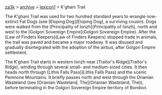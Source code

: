 [za3k](/) > [archive](/archive) > [lexicon1](/archive/lexicon1) > K'ghani Trail

The K'ghani Trail was used for two hundred standard years to wrangle now-extinct Fat Dogs (see [Eloping Dog](Eloping Dog), a surviving cousin). Dogs were walked from the [Principality of Ionzh](Principality of Ionzh), north and west to the [Golgori Sovereign Empire](Golgori Sovereign Empire). After the [Law of Finders Keepers](Law of Finders Keepers) stopped trade in animals, the trail was paved and became a major roadway. It was disused and gradually disintegrated with the adoption of the airbus, after Golgori Empire settlement.

The K'ghani Trail starts in western Ionzh near [Traitor's Ridge](Traitor's Ridge), winding through several small- and medium-sized cities. It then heads north through [Lithis Falls Pass](Lithis Falls Pass) and the scenic Pemnone Mountains. It briefly passes north and west through the Orianian Wasteland (see [Orianian Wasteland, The](Orianian Wasteland, The)), before terminating in the Golgori Sovereign Empire territory of Bondovi.
